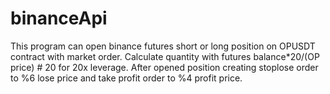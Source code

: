 # binanceApi
This program can open binance futures short or long position on OPUSDT contract with market order. 
Calculate quantity with futures balance*20/(OP price) # 20 for 20x leverage.
After opened position creating stoplose order to %6 lose price and take profit order to %4 profit price.

